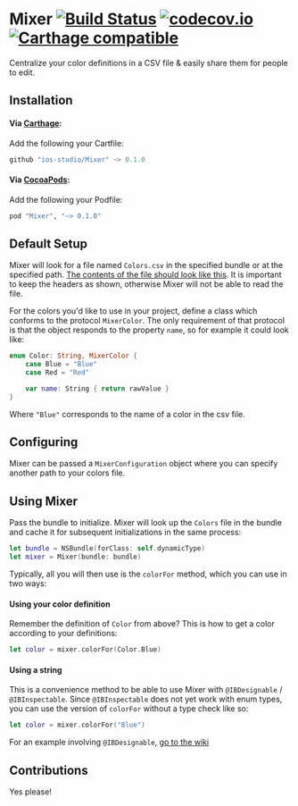 # Mixer [![Build Status](https://travis-ci.org/ios-studio/Mixer.svg?branch=master)](https://travis-ci.org/ios-studio/Mixer) [![codecov.io](https://codecov.io/github/ios-studio/Mixer/coverage.svg?branch=master)](https://codecov.io/github/ios-studio/Mixer?branch=master) [![Carthage compatible](https://img.shields.io/badge/Carthage-compatible-4BC51D.svg?style=flat)](https://github.com/Carthage/Carthage)
Centralize your color definitions in a CSV file & easily share them for people to edit.

## Installation

#### Via [Carthage](https://github.com/Carthage/Carthage):
Add the following your Cartfile:

```Swift
github "ios-studio/Mixer" ~> 0.1.0
```

#### Via [CocoaPods](https://cocoapods.org/):
Add the following your Podfile:

```ruby
pod "Mixer", "~> 0.1.0"
```

## Default Setup
Mixer will look for a file named `Colors.csv` in the specified bundle or at the specified path. [The contents of the file should look like this](https://github.com/ios-studio/Mixer/blob/master/MixerTests/Support/Colors.csv). It is important to keep the headers as shown, otherwise Mixer will not be able to read the file.

For the colors you'd like to use in your project, define a class which conforms to the protocol `MixerColor`. The only requirement of that protocol is that the object responds to the property `name`, so for example it could look like:

```Swift
enum Color: String, MixerColor {
    case Blue = "Blue"
    case Red = "Red"

    var name: String { return rawValue }
}

```

Where `"Blue"` corresponds to the name of a color in the csv file.

## Configuring
Mixer can be passed a `MixerConfiguration` object where you can specify another path to your colors file.

## Using Mixer

Pass the bundle to initialize. Mixer will look up the `Colors` file in the bundle and cache it for subsequent initializations in the same process:

```Swift
let bundle = NSBundle(forClass: self.dynamicType)
let mixer = Mixer(bundle: bundle)
```

Typically, all you will then use is the `colorFor` method, which you can use in two ways:

#### Using your color definition

Remember the definition of `Color` from above? This is how to get a color according to your definitions:

```Swift
let color = mixer.colorFor(Color.Blue)
```

#### Using a string

This is a convenience method to be able to use Mixer with `@IBDesignable` / `@IBInspectable`. Since `@IBInspectable` does not yet work with enum types, you can use the version of `colorFor` without a type check like so:

```Swift
let color = mixer.colorFor("Blue")
```

For an example involving `@IBDesignable`, [go to the wiki](https://github.com/ios-studio/Mixer/wiki/Setting-up-an-@IBDesignable-Label)

## Contributions

Yes please!
